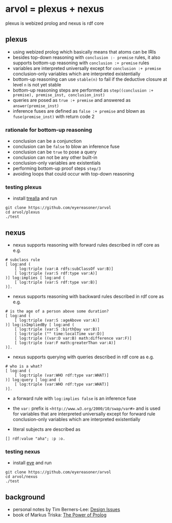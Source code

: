 # arvol = plexus + nexus

plexus is webized prolog and nexus is rdf core

## plexus

- using webized prolog which basically means that atoms can be IRIs
- besides top-down reasoning with `conclusion :- premise` rules, it also supports bottom-up reasoning with `conclusion :+ premise` rules
- variables are interpreted universally except for `conclusion :+ premise` conclusion-only variables which are interpreted existentially
- bottom-up reasoning can use `stable(n)` to fail if the deductive closure at level `n` is not yet stable
- bottom-up reasoning steps are performed as `step((conclusion :+ premise), premise_inst, conclusion_inst)`
- queries are posed as `true :+ premise` and answered as `answer(premise_inst)`
- inference fuses are defined as `false :+ premise` and blown as `fuse(premise_inst)` with return code 2

### rationale for bottom-up reasoning

- conclusion can be a conjunction
- conclusion can be `false` to blow an inference fuse
- conclusion can be `true` to pose a query
- conclusion can not be any other built-in
- conclusion-only variables are existentials
- performing bottom-up proof steps `step/3`
- avoiding loops that could occur with top-down reasoning

### testing plexus

- install [trealla](https://github.com/trealla-prolog/trealla?tab=readme-ov-file#building) and run
```
git clone https://github.com/eyereasoner/arvol
cd arvol/plexus
./test
```

## nexus

- nexus supports reasoning with forward rules described in rdf core as
  e.g.
```
# subclass rule
[ log:and (
    [ log:triple (var:A rdfs:subClassOf var:B)]
    [ log:triple (var:S rdf:type var:A)]
)] log:implies [ log:and (
    [ log:triple (var:S rdf:type var:B)]
)].
```

- nexus supports reasoning with backward rules described in rdf core as
  e.g.
```
# is the age of a person above some duration?
[ log:and (
    [ log:triple (var:S :ageAbove var:A)]
)] log:isImpliedBy [ log:and (
    [ log:triple (var:S :birthDay var:B)]
    [ log:triple ("" time:localTime var:D)]
    [ log:triple ((var:D var:B) math:difference var:F)]
    [ log:triple (var:F math:greaterThan var:A)]
)].
```

- nexus supports querying with queries described in rdf core as
  e.g.
```
# who is a what?
[ log:and (
    [ log:triple (var:WHO rdf:type var:WHAT)]
)] log:query [ log:and (
    [ log:triple (var:WHO rdf:type var:WHAT)]
)].
```

- a forward rule with `log:implies false` is an inference fuse

- the `var:` prefix is `<http://www.w3.org/2000/10/swap/var#>` and is used for
  variables that are interpreted universally except for forward rule
  conclusion-only variables which are interpreted existentially

- literal subjects are described as
```
[] rdf:value "aha"; :p :o.
```

### testing nexus

- install [eye](https://github.com/eyereasoner/eye/blob/master/INSTALL) and run
```
git clone https://github.com/eyereasoner/arvol
cd arvol/nexus
./test
```

## background

- personal notes by Tim Berners-Lee: [Design Issues](https://www.w3.org/DesignIssues/)
- book of Markus Triska: [The Power of Prolog](https://www.metalevel.at/prolog)
